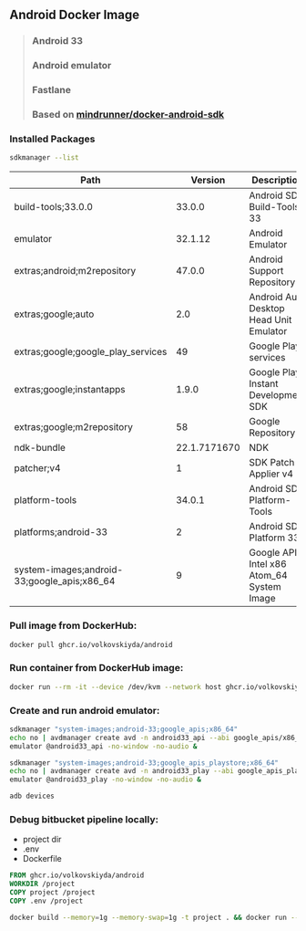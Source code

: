 ## Android Docker Image

> ### Android 33
> ### Android emulator
> ### Fastlane
> ### Based on [mindrunner/docker-android-sdk](https://github.com/mindrunner/docker-android-sdk)

### **Installed Packages**
```bash
sdkmanager --list
```

Path                                                                              | Version      | Description                                | Location
-------                                                                           | -------      | -------                                    | -------
build-tools;33.0.0                                                                | 33.0.0       | Android SDK Build-Tools 33                 | build-tools/33.0.0
emulator                                                                          | 32.1.12      | Android Emulator                           | emulator
extras;android;m2repository                                                       | 47.0.0       | Android Support Repository                 | extras/android/m2repository
extras;google;auto                                                                | 2.0          | Android Auto Desktop Head Unit Emulator    | extras/google/auto
extras;google;google_play_services                                                | 49           | Google Play services                       | extras/google/google_play_services
extras;google;instantapps                                                         | 1.9.0        | Google Play Instant Development SDK        | extras/google/instantapps
extras;google;m2repository                                                        | 58           | Google Repository                          | extras/google/m2repository
ndk-bundle                                                                        | 22.1.7171670 | NDK                                        | ndk-bundle
patcher;v4                                                                        | 1            | SDK Patch Applier v4                       | patcher/v4
platform-tools                                                                    | 34.0.1       | Android SDK Platform-Tools                 | platform-tools
platforms;android-33                                                              | 2            | Android SDK Platform 33                    | platforms/android-33
system-images;android-33;google_apis;x86_64                                       | 9            | Google APIs Intel x86 Atom_64 System Image | system-images/android-33/google_apis/x86_64

### **Pull image from DockerHub:**
```bash
docker pull ghcr.io/volkovskiyda/android
```

### **Run container from DockerHub image:**
```bash
docker run --rm -it --device /dev/kvm --network host ghcr.io/volkovskiyda/android
```

### **Create and run android emulator:**
```bash
sdkmanager "system-images;android-33;google_apis;x86_64"
echo no | avdmanager create avd -n android33_api --abi google_apis/x86_64 -k "system-images;android-33;google_apis;x86_64"
emulator @android33_api -no-window -no-audio &

sdkmanager "system-images;android-33;google_apis_playstore;x86_64"
echo no | avdmanager create avd -n android33_play --abi google_apis_playstore/x86_64 -k "system-images;android-33;google_apis_playstore;x86_64"
emulator @android33_play -no-window -no-audio &

adb devices
```

### **Debug bitbucket pipeline locally:**
- project dir
- .env
- Dockerfile
```Dockerfile
FROM ghcr.io/volkovskiyda/android
WORKDIR /project
COPY project /project
COPY .env /project
```

```bash
docker build --memory=1g --memory-swap=1g -t project . && docker run --env-file=.env -it --rm --memory=8g --memory-swap=8g --memory-swappiness=0 --cpus=4 --device /dev/kvm --network host project
```
